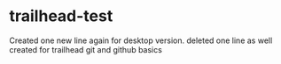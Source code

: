 # trailhead-test
Created one new line again for desktop version. deleted one line as well
created for trailhead git and github basics 
